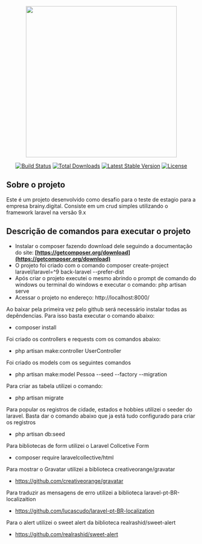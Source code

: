 <p align="center"><a href="https://laravel.com" target="_blank"><img src="https://raw.githubusercontent.com/laravel/art/master/logo-lockup/5%20SVG/2%20CMYK/1%20Full%20Color/laravel-logolockup-cmyk-red.svg" width="400"></a></p>

<p align="center">
<a href="https://travis-ci.org/laravel/framework"><img src="https://travis-ci.org/laravel/framework.svg" alt="Build Status"></a>
<a href="https://packagist.org/packages/laravel/framework"><img src="https://img.shields.io/packagist/dt/laravel/framework" alt="Total Downloads"></a>
<a href="https://packagist.org/packages/laravel/framework"><img src="https://img.shields.io/packagist/v/laravel/framework" alt="Latest Stable Version"></a>
<a href="https://packagist.org/packages/laravel/framework"><img src="https://img.shields.io/packagist/l/laravel/framework" alt="License"></a>
</p>

## Sobre o projeto

Este é um projeto desenvolvido como desafio para o teste de estagio para a empresa brainy.digital. Consiste em um crud simples utilizando o framework laravel na versão 9.x  


## Descrição de comandos para executar o projeto 

- Instalar o composer fazendo download dele seguindo a documentação do site: **[https://getcomposer.org/download](https://getcomposer.org/download)**
- O projeto foi criado com o comando composer create-project laravel/laravel=^9 back-laravel --prefer-dist
- Após criar o projeto executei o mesmo abrindo o prompt de comando do windows ou terminal do windows e executar o comando: php artisan serve
- Acessar o projeto no endereço: http://localhost:8000/

Ao baixar pela primeira vez pelo github será necessário instalar todas as depêndencias. Para isso basta executar o comando abaixo:
- composer install 

Foi criado os controllers e requests com os comandos abaixo:
- php artisan make:controller UserController

Foi criado os models com os seguintes comandos
- php artisan make:model Pessoa --seed --factory --migration

Para criar as tabela utilizei o comando:
- php artisan migrate

Para popular os registros de cidade, estados e hobbies utilizei o seeder do laravel. Basta dar o comando abaixo que ja está tudo configurado para criar os registros
- php artisan db:seed

Para bibliotecas de form utilizei o Laravel Collcetive Form
- composer require laravelcollective/html

Para mostrar o Gravatar utilizei a biblioteca creativeorange/gravatar
 - https://github.com/creativeorange/gravatar

 Para traduzir as mensagens de erro utilizei a biblioteca laravel-pt-BR-localizaition
  - https://github.com/lucascudo/laravel-pt-BR-localization

Para o alert utilizei o sweet alert da biblioteca realrashid/sweet-alert
- https://github.com/realrashid/sweet-alert

